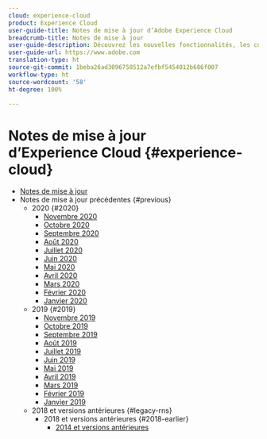 ```yaml
---
cloud: experience-cloud
product: Experience Cloud
user-guide-title: Notes de mise à jour d’Adobe Experience Cloud
breadcrumb-title: Notes de mise à jour
user-guide-description: Découvrez les nouvelles fonctionnalités, les correctifs et les avis importants d’Adobe Experience Cloud.
user-guide-url: https://www.adobe.com
translation-type: ht
source-git-commit: 1beba26ad3096758512a7efbf5454012b686f007
workflow-type: ht
source-wordcount: '58'
ht-degree: 100%

---
```



# Notes de mise à jour d’Experience Cloud {#experience-cloud}

+ [Notes de mise à jour](current.md)
+ Notes de mise à jour précédentes {#previous}
   + 2020 {#2020}
      + [Novembre 2020](c-legacy-releases/2020/10292020.md)
      + [Octobre 2020](c-legacy-releases/2020/10082020.md)
      + [Septembre 2020](c-legacy-releases/2020/09102020.md)
      + [Août 2020](c-legacy-releases/2020/08132020.md)
      + [Juillet 2020](c-legacy-releases/2020/07162020.md)
      + [Juin 2020](c-legacy-releases/2020/06182020.md)
      + [Mai 2020](c-legacy-releases/2020/05212020.md)
      + [Avril 2020](c-legacy-releases/2020/04162020.md)
      + [Mars 2020](c-legacy-releases/2020/03122020.md)
      + [Février 2020](c-legacy-releases/2020/02202020.md)
      + [Janvier 2020](c-legacy-releases/2020/01162020.md)
   + 2019 {#2019}
      + [Novembre 2019](c-legacy-releases/2019/10312019.md)
      + [Octobre 2019](c-legacy-releases/2019/10102019.md)
      + [Septembre 2019](c-legacy-releases/2019/09122019.md)
      + [Août 2019](c-legacy-releases/2019/08082019.md)
      + [Juillet 2019](c-legacy-releases/2019/07182019.md)
      + [Juin 2019](c-legacy-releases/2019/06132019.md)
      + [Mai 2019](c-legacy-releases/2019/05092019.md)
      + [Avril 2019](c-legacy-releases/2019/04112019.md)
      + [Mars 2019](c-legacy-releases/2019/03072019.md)
      + [Février 2019](c-legacy-releases/2019/02072019.md)
      + [Janvier 2019](c-legacy-releases/2019/01172019.md)
   + 2018 et versions antérieures {#legacy-rns}
      + 2018 et versions antérieures {#2018-earlier}
         + [2014 et versions antérieures](c-legacy-releases/2018-earlier.md)